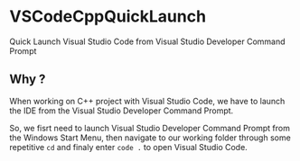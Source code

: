 # VSCodeCppQuickLaunch
Quick Launch Visual Studio Code from Visual Studio Developer Command Prompt

## Why ?
When working on C++ project with Visual Studio Code, we have to launch the IDE from the Visual Studio Developer Command Prompt.

So, we fisrt need to launch Visual Studio Developer Command Prompt from the Windows Start Menu, then navigate to our working folder through some repetitive `cd` and finaly enter `code .` to  open Visual Studio Code.
